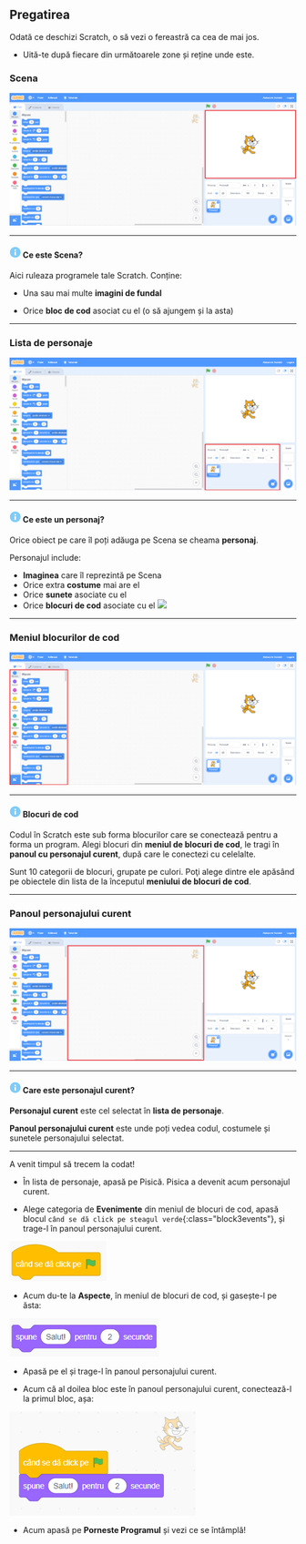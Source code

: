 ﻿## Pregatirea

Odată ce deschizi Scratch, o să vezi o fereastră ca cea de mai jos.

+ Uită-te după fiecare din următoarele zone și reține unde este.

### Scena

 ![Scratch window with the stage highlighted](images/hlStage.png)


---
#### ![info](images/info.png) Ce este Scena?
Aici ruleaza programele tale Scratch. Conține:

* Una sau mai multe **imagini de fundal**

* Orice **bloc de cod** asociat cu el \(o să ajungem și la asta\) 

---

### Lista de personaje

 ![Scratch window with the sprite list highlighted](images/hlSpriteList.png)

---
#### ![info](images/info.png) Ce este un personaj?

Orice obiect pe care îl poți adăuga pe Scena se cheama **personaj**.  

Personajul include:
* **Imaginea** care îl reprezintă pe Scena
* Orice extra **costume** mai are el
* Orice **sunete** asociate cu el
* Orice **blocuri de cod** asociate cu el ![](images/setup2.png)

---

### Meniul blocurilor de cod

 ![Scratch window with the blocks pallet highlighted](images/hlBlocksPalette.png)
 

---
#### ![info](images/info.png) Blocuri de cod

Codul în Scratch este sub forma blocurilor care se conectează pentru a forma un program. Alegi blocuri din **meniul de blocuri de cod**, le tragi în **panoul cu personajul curent**, după care le conectezi cu celelalte.

Sunt 10 categorii de blocuri, grupate pe culori. Poţi alege dintre ele apăsând pe obiectele din lista de la începutul **meniului de blocuri de cod**.

--- 

### Panoul personajului curent 

 ![Scratch window with the current sprite panel highlighted](images/hlCurrentSpritePanel.png)

---
#### ![info](images/info.png) Care este personajul curent?

**Personajul curent** este cel selectat în **lista de personaje**.

**Panoul personajului curent** este unde poți vedea codul, costumele și sunetele personajului selectat.

---

A venit timpul să trecem la codat!

+ În lista de personaje, apasă pe Pisică. Pisica a devenit acum personajul curent.
   
+ Alege categoria de **Evenimente** din meniul de blocuri de cod, apasă blocul `când se dă click pe steagul verde`{:class="block3events"}, și trage-l în panoul personajului curent. 

![blocks_1546569156_389366](images/blocks_1546569156_389366.png)

+ Acum du-te la **Aspecte**, în meniul de blocuri de cod, și gasește-l pe ăsta:

![blocks_1546569159_4564118](images/blocks_1546569159_4564118.png)
+ Apasă pe el și trage-l în panoul personajului curent.

+ Acum că al doilea bloc este în panoul personajului curent, conectează-l la primul bloc, așa:

![](images/setup3.png)

+ Acum apasă pe **Porneste Programul** și vezi ce se întâmplă!
